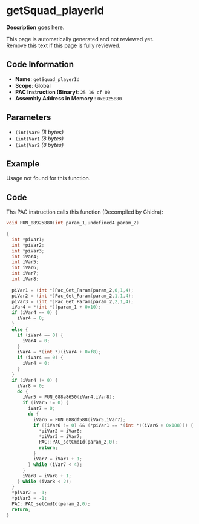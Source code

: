 # getSquad_playerId

**Description** goes here.

This page is automatically generated and not reviewed yet.<br>Remove this text if this page is fully reviewed.

## Code Information

- **Name**: `getSquad_playerId`
- **Scope**: Global
- **PAC Instruction (Binary)**: `25 16 cf 00`
- **Assembly Address in Memory** : `0x8925880`

## Parameters

- `(int)Var0` *(8 bytes)*
- `(int)Var1` *(8 bytes)*
- `(int)Var2` *(8 bytes)*

## Example

Usage not found for this function.

## Code

Ths PAC instruction calls this function (Decompiled by Ghidra):

```c
void FUN_08925880(int param_1,undefined4 param_2)

{
  int *piVar1;
  int *piVar2;
  int *piVar3;
  int iVar4;
  int iVar5;
  int iVar6;
  int iVar7;
  int iVar8;
  
  piVar1 = (int *)Pac_Get_Param(param_2,0,1,4);
  piVar2 = (int *)Pac_Get_Param(param_2,1,1,4);
  piVar3 = (int *)Pac_Get_Param(param_2,2,1,4);
  iVar4 = *(int *)(param_1 + 0x10);
  if (iVar4 == 0) {
    iVar4 = 0;
  }
  else {
    if (iVar4 == 0) {
      iVar4 = 0;
    }
    iVar4 = *(int *)(iVar4 + 0xf8);
    if (iVar4 == 0) {
      iVar4 = 0;
    }
  }
  if (iVar4 != 0) {
    iVar8 = 0;
    do {
      iVar5 = FUN_088a8650(iVar4,iVar8);
      if (iVar5 != 0) {
        iVar7 = 0;
        do {
          iVar6 = FUN_088df588(iVar5,iVar7);
          if ((iVar6 != 0) && (*piVar1 == *(int *)(iVar6 + 0x188))) {
            *piVar2 = iVar8;
            *piVar3 = iVar7;
            PAC::PAC_setCmdId(param_2,0);
            return;
          }
          iVar7 = iVar7 + 1;
        } while (iVar7 < 4);
      }
      iVar8 = iVar8 + 1;
    } while (iVar8 < 2);
  }
  *piVar2 = -1;
  *piVar3 = -1;
  PAC::PAC_setCmdId(param_2,0);
  return;
}
```

